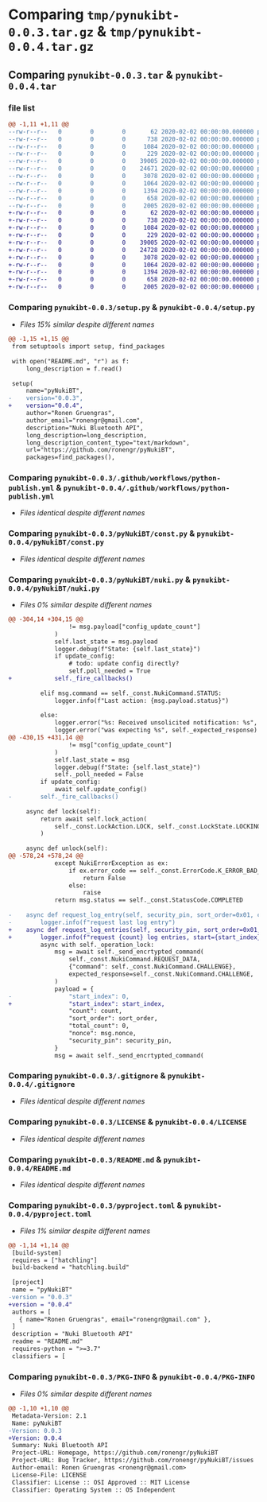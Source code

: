 # Comparing `tmp/pynukibt-0.0.3.tar.gz` & `tmp/pynukibt-0.0.4.tar.gz`

## Comparing `pynukibt-0.0.3.tar` & `pynukibt-0.0.4.tar`

### file list

```diff
@@ -1,11 +1,11 @@
--rw-r--r--   0        0        0       62 2020-02-02 00:00:00.000000 pynukibt-0.0.3/requirements.txt
--rw-r--r--   0        0        0      738 2020-02-02 00:00:00.000000 pynukibt-0.0.3/setup.py
--rw-r--r--   0        0        0     1084 2020-02-02 00:00:00.000000 pynukibt-0.0.3/.github/workflows/python-publish.yml
--rw-r--r--   0        0        0      229 2020-02-02 00:00:00.000000 pynukibt-0.0.3/pyNukiBT/__init__.py
--rw-r--r--   0        0        0    39005 2020-02-02 00:00:00.000000 pynukibt-0.0.3/pyNukiBT/const.py
--rw-r--r--   0        0        0    24671 2020-02-02 00:00:00.000000 pynukibt-0.0.3/pyNukiBT/nuki.py
--rw-r--r--   0        0        0     3078 2020-02-02 00:00:00.000000 pynukibt-0.0.3/.gitignore
--rw-r--r--   0        0        0     1064 2020-02-02 00:00:00.000000 pynukibt-0.0.3/LICENSE
--rw-r--r--   0        0        0     1394 2020-02-02 00:00:00.000000 pynukibt-0.0.3/README.md
--rw-r--r--   0        0        0      658 2020-02-02 00:00:00.000000 pynukibt-0.0.3/pyproject.toml
--rw-r--r--   0        0        0     2005 2020-02-02 00:00:00.000000 pynukibt-0.0.3/PKG-INFO
+-rw-r--r--   0        0        0       62 2020-02-02 00:00:00.000000 pynukibt-0.0.4/requirements.txt
+-rw-r--r--   0        0        0      738 2020-02-02 00:00:00.000000 pynukibt-0.0.4/setup.py
+-rw-r--r--   0        0        0     1084 2020-02-02 00:00:00.000000 pynukibt-0.0.4/.github/workflows/python-publish.yml
+-rw-r--r--   0        0        0      229 2020-02-02 00:00:00.000000 pynukibt-0.0.4/pyNukiBT/__init__.py
+-rw-r--r--   0        0        0    39005 2020-02-02 00:00:00.000000 pynukibt-0.0.4/pyNukiBT/const.py
+-rw-r--r--   0        0        0    24728 2020-02-02 00:00:00.000000 pynukibt-0.0.4/pyNukiBT/nuki.py
+-rw-r--r--   0        0        0     3078 2020-02-02 00:00:00.000000 pynukibt-0.0.4/.gitignore
+-rw-r--r--   0        0        0     1064 2020-02-02 00:00:00.000000 pynukibt-0.0.4/LICENSE
+-rw-r--r--   0        0        0     1394 2020-02-02 00:00:00.000000 pynukibt-0.0.4/README.md
+-rw-r--r--   0        0        0      658 2020-02-02 00:00:00.000000 pynukibt-0.0.4/pyproject.toml
+-rw-r--r--   0        0        0     2005 2020-02-02 00:00:00.000000 pynukibt-0.0.4/PKG-INFO
```

### Comparing `pynukibt-0.0.3/setup.py` & `pynukibt-0.0.4/setup.py`

 * *Files 15% similar despite different names*

```diff
@@ -1,15 +1,15 @@
 from setuptools import setup, find_packages
 
 with open("README.md", "r") as f:
     long_description = f.read()
 
 setup(
     name="pyNukiBT",
-    version="0.0.3",
+    version="0.0.4",
     author="Ronen Gruengras",
     author_email="ronengr@gmail.com",
     description="Nuki Bluetooth API",
     long_description=long_description,
     long_description_content_type="text/markdown",
     url="https://github.com/ronengr/pyNukiBT",
     packages=find_packages(),
```

### Comparing `pynukibt-0.0.3/.github/workflows/python-publish.yml` & `pynukibt-0.0.4/.github/workflows/python-publish.yml`

 * *Files identical despite different names*

### Comparing `pynukibt-0.0.3/pyNukiBT/const.py` & `pynukibt-0.0.4/pyNukiBT/const.py`

 * *Files identical despite different names*

### Comparing `pynukibt-0.0.3/pyNukiBT/nuki.py` & `pynukibt-0.0.4/pyNukiBT/nuki.py`

 * *Files 0% similar despite different names*

```diff
@@ -304,14 +304,15 @@
                 != msg.payload["config_update_count"]
             )
             self.last_state = msg.payload
             logger.debug(f"State: {self.last_state}")
             if update_config:
                 # todo: update config directly?
                 self.poll_needed = True
+            self._fire_callbacks()
 
         elif msg.command == self._const.NukiCommand.STATUS:
             logger.info(f"Last action: {msg.payload.status}")
 
         else:
             logger.error("%s: Received unsolicited notification: %s", self._name, msg)
             logger.error("was expecting %s", self._expected_response)
@@ -430,15 +431,14 @@
                 != msg["config_update_count"]
             )
             self.last_state = msg
             logger.debug(f"State: {self.last_state}")
             self._poll_needed = False
         if update_config:
             await self.update_config()
-        self._fire_callbacks()
 
     async def lock(self):
         return await self.lock_action(
             self._const.LockAction.LOCK, self._const.LockState.LOCKING
         )
 
     async def unlock(self):
@@ -578,24 +578,24 @@
             except NukiErrorException as ex:
                 if ex.error_code == self._const.ErrorCode.K_ERROR_BAD_PIN:
                     return False
                 else:
                     raise
             return msg.status == self._const.StatusCode.COMPLETED
 
-    async def request_log_entry(self, security_pin, sort_order=0x01, count=1):
-        logger.info(f"request last log entry")
+    async def request_log_entries(self, security_pin, sort_order=0x01, count=1, start_index=0):
+        logger.info(f"request {count} log entries, start={start_index}")
         async with self._operation_lock:
             msg = await self._send_encrtypted_command(
                 self._const.NukiCommand.REQUEST_DATA,
                 {"command": self._const.NukiCommand.CHALLENGE},
                 expected_response=self._const.NukiCommand.CHALLENGE,
             )
             payload = {
-                "start_index": 0,
+                "start_index": start_index,
                 "count": count,
                 "sort_order": sort_order,
                 "total_count": 0,
                 "nonce": msg.nonce,
                 "security_pin": security_pin,
             }
             msg = await self._send_encrtypted_command(
```

### Comparing `pynukibt-0.0.3/.gitignore` & `pynukibt-0.0.4/.gitignore`

 * *Files identical despite different names*

### Comparing `pynukibt-0.0.3/LICENSE` & `pynukibt-0.0.4/LICENSE`

 * *Files identical despite different names*

### Comparing `pynukibt-0.0.3/README.md` & `pynukibt-0.0.4/README.md`

 * *Files identical despite different names*

### Comparing `pynukibt-0.0.3/pyproject.toml` & `pynukibt-0.0.4/pyproject.toml`

 * *Files 1% similar despite different names*

```diff
@@ -1,14 +1,14 @@
 [build-system]
 requires = ["hatchling"]
 build-backend = "hatchling.build"
 
 [project]
 name = "pyNukiBT"
-version = "0.0.3"
+version = "0.0.4"
 authors = [
   { name="Ronen Gruengras", email="ronengr@gmail.com" },
 ]
 description = "Nuki Bluetooth API"
 readme = "README.md"
 requires-python = ">=3.7"
 classifiers = [
```

### Comparing `pynukibt-0.0.3/PKG-INFO` & `pynukibt-0.0.4/PKG-INFO`

 * *Files 0% similar despite different names*

```diff
@@ -1,10 +1,10 @@
 Metadata-Version: 2.1
 Name: pyNukiBT
-Version: 0.0.3
+Version: 0.0.4
 Summary: Nuki Bluetooth API
 Project-URL: Homepage, https://github.com/ronengr/pyNukiBT
 Project-URL: Bug Tracker, https://github.com/ronengr/pyNukiBT/issues
 Author-email: Ronen Gruengras <ronengr@gmail.com>
 License-File: LICENSE
 Classifier: License :: OSI Approved :: MIT License
 Classifier: Operating System :: OS Independent
```

